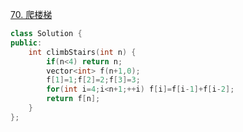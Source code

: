 [70. 爬楼梯](https://leetcode-cn.com/problems/climbing-stairs/)

```cpp
class Solution {
public:
    int climbStairs(int n) {
        if(n<4) return n;
        vector<int> f(n+1,0);
        f[1]=1;f[2]=2;f[3]=3;
        for(int i=4;i<n+1;++i) f[i]=f[i-1]+f[i-2];
        return f[n];
    }
};
```